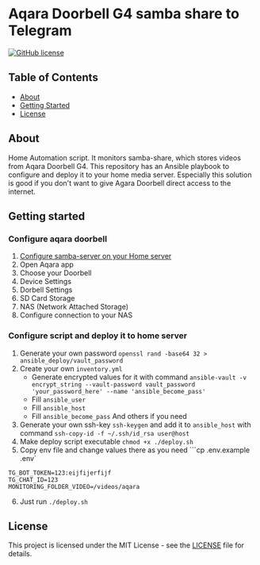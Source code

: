 # Aqara Doorbell G4 samba share to Telegram
[![GitHub license](https://img.shields.io/badge/license-MIT-blue.svg)](https://raw.githubusercontent.com/drkostas/Youtube-FirstCommentBot/master/LICENSE)
## Table of Contents
+ [About](#about)
+ [Getting Started](#getting_started)
+ [License](#license)

## About <a name = "getting_started"></a>
Home Automation script. It monitors samba-share, which stores videos from Aqara Doorbell G4.
This repository has an Ansible playbook to configure and deploy it to your home media server.
Especially this solution is good if you don't want to give Agara Doorbell direct access to the internet.

## Getting started <a name = "prerequisites"></a>
### Configure aqara doorbell
1. [Configure samba-server on your Home server](https://ubuntu.com/server/docs/samba-file-server?ref=homelab.casaursus.net)
1. Open Aqara app
2. Choose your Doorbell
3. Device Settings
4. Dorbell Settings
5. SD Card Storage
6. NAS (Network Attached Storage)
7. Configure connection to your NAS
### Configure script and deploy it to home server 
1. Generate your own password ```openssl rand -base64 32 > ansible_deploy/vault_password```
2. Create your own ```inventory.yml```
   - Generate encrypted values for it with command ```ansible-vault -v encrypt_string --vault-password vault_password 'your_password_here' --name 'ansible_become_pass'```
   - Fill ```ansible_user```
   - Fill ```ansible_host```
   - Fill ```ansible_become_pass```
    And others if you need
2. Generate your own ssh-key ```ssh-keygen``` and add it to ```ansible_host``` with command ```ssh-copy-id -f ~/.ssh/id_rsa user@host```
3. Make deploy script executable ```chmod +x ./deploy.sh```
4. Copy env file and change values there as you need ```cp .env.example .env`
```
TG_BOT_TOKEN=123:eijfijerfijf
TG_CHAT_ID=123
MONITORING_FOLDER_VIDEO=/videos/aqara
```
6. Just run ```./deploy.sh```

## License <a name = "license"></a>

This project is licensed under the MIT License - see the [LICENSE](LICENSE) file for details.
